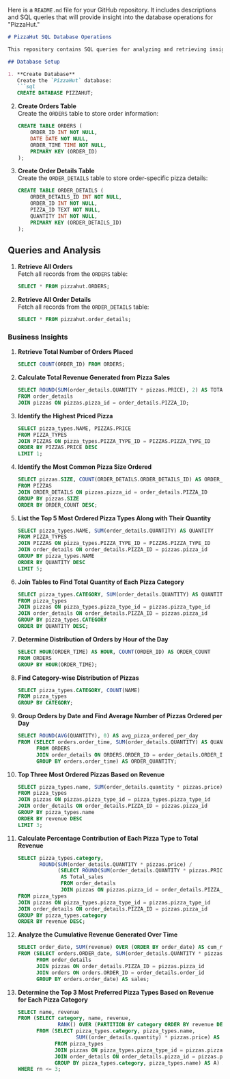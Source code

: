 Here is a `README.md` file for your GitHub repository. It includes descriptions and SQL queries that will provide insight into the database operations for "PizzaHut."

```markdown
# PizzaHut SQL Database Operations

This repository contains SQL queries for analyzing and retrieving insights from a "PizzaHut" database. Below are the operations performed to create and query data in the database related to orders, pizza sales, and revenue analysis.

## Database Setup

1. **Create Database** 
   Create the `PizzaHut` database:
   ```sql
   CREATE DATABASE PIZZAHUT;
   ```

2. **Create Orders Table**  
   Create the `ORDERS` table to store order information:
   ```sql
   CREATE TABLE ORDERS (
       ORDER_ID INT NOT NULL,
       DATE DATE NOT NULL,
       ORDER_TIME TIME NOT NULL,
       PRIMARY KEY (ORDER_ID)
   );
   ```

3. **Create Order Details Table**  
   Create the `ORDER_DETAILS` table to store order-specific pizza details:
   ```sql
   CREATE TABLE ORDER_DETAILS (
       ORDER_DETAILS_ID INT NOT NULL,
       ORDER_ID INT NOT NULL,
       PIZZA_ID TEXT NOT NULL,
       QUANTITY INT NOT NULL,
       PRIMARY KEY (ORDER_DETAILS_ID)
   );
   ```

## Queries and Analysis

1. **Retrieve All Orders**  
   Fetch all records from the `ORDERS` table:
   ```sql
   SELECT * FROM pizzahut.ORDERS;
   ```

2. **Retrieve All Order Details**  
   Fetch all records from the `ORDER_DETAILS` table:
   ```sql
   SELECT * FROM pizzahut.order_details;
   ```

### Business Insights

1. **Retrieve Total Number of Orders Placed**
   ```sql
   SELECT COUNT(ORDER_ID) FROM ORDERS;
   ```

2. **Calculate Total Revenue Generated from Pizza Sales**
   ```sql
   SELECT ROUND(SUM(order_details.QUANTITY * pizzas.PRICE), 2) AS TOTAL_SALES 
   FROM order_details 
   JOIN pizzas ON pizzas.pizza_id = order_details.PIZZA_ID;
   ```

3. **Identify the Highest Priced Pizza**
   ```sql
   SELECT pizza_types.NAME, PIZZAS.PRICE 
   FROM PIZZA_TYPES 
   JOIN PIZZAS ON pizza_types.PIZZA_TYPE_ID = PIZZAS.PIZZA_TYPE_ID 
   ORDER BY PIZZAS.PRICE DESC 
   LIMIT 1;
   ```

4. **Identify the Most Common Pizza Size Ordered**
   ```sql
   SELECT pizzas.SIZE, COUNT(ORDER_DETAILS.ORDER_DETAILS_ID) AS ORDER_COUNT 
   FROM PIZZAS 
   JOIN ORDER_DETAILS ON pizzas.pizza_id = order_details.PIZZA_ID 
   GROUP BY pizzas.SIZE 
   ORDER BY ORDER_COUNT DESC;
   ```

5. **List the Top 5 Most Ordered Pizza Types Along with Their Quantity**
   ```sql
   SELECT pizza_types.NAME, SUM(order_details.QUANTITY) AS QUANTITY 
   FROM PIZZA_TYPES 
   JOIN PIZZAS ON pizza_types.PIZZA_TYPE_ID = PIZZAS.PIZZA_TYPE_ID 
   JOIN order_details ON order_details.PIZZA_ID = pizzas.pizza_id 
   GROUP BY pizza_types.NAME 
   ORDER BY QUANTITY DESC 
   LIMIT 5;
   ```

6. **Join Tables to Find Total Quantity of Each Pizza Category**
   ```sql
   SELECT pizza_types.CATEGORY, SUM(order_details.QUANTITY) AS QUANTITY 
   FROM pizza_types 
   JOIN pizzas ON pizza_types.pizza_type_id = pizzas.pizza_type_id 
   JOIN order_details ON order_details.PIZZA_ID = pizzas.pizza_id 
   GROUP BY pizza_types.CATEGORY 
   ORDER BY QUANTITY DESC;
   ```

7. **Determine Distribution of Orders by Hour of the Day**
   ```sql
   SELECT HOUR(ORDER_TIME) AS HOUR, COUNT(ORDER_ID) AS ORDER_COUNT 
   FROM ORDERS 
   GROUP BY HOUR(ORDER_TIME);
   ```

8. **Find Category-wise Distribution of Pizzas**
   ```sql
   SELECT pizza_types.CATEGORY, COUNT(NAME) 
   FROM pizza_types 
   GROUP BY CATEGORY;
   ```

9. **Group Orders by Date and Find Average Number of Pizzas Ordered per Day**
   ```sql
   SELECT ROUND(AVG(QUANTITY), 0) AS avg_pizza_ordered_per_day 
   FROM (SELECT orders.order_time, SUM(order_details.QUANTITY) AS QUANTITY 
         FROM ORDERS 
         JOIN order_details ON ORDERS.ORDER_ID = order_details.ORDER_ID 
         GROUP BY orders.order_time) AS ORDER_QUANTITY;
   ```

10. **Top Three Most Ordered Pizzas Based on Revenue**
    ```sql
    SELECT pizza_types.name, SUM(order_details.quantity * pizzas.price) AS revenue 
    FROM pizza_types 
    JOIN pizzas ON pizzas.pizza_type_id = pizza_types.pizza_type_id 
    JOIN order_details ON order_details.PIZZA_ID = pizzas.pizza_id 
    GROUP BY pizza_types.name 
    ORDER BY revenue DESC 
    LIMIT 3;
    ```

11. **Calculate Percentage Contribution of Each Pizza Type to Total Revenue**
    ```sql
    SELECT pizza_types.category, 
           ROUND(SUM(order_details.QUANTITY * pizzas.price) / 
                 (SELECT ROUND(SUM(order_details.QUANTITY * pizzas.PRICE), 2) 
                  AS Total_sales 
                  FROM order_details 
                  JOIN pizzas ON pizzas.pizza_id = order_details.PIZZA_ID) * 100, 2) AS revenue
    FROM pizza_types 
    JOIN pizzas ON pizza_types.pizza_type_id = pizzas.pizza_type_id 
    JOIN order_details ON order_details.PIZZA_ID = pizzas.pizza_id 
    GROUP BY pizza_types.category 
    ORDER BY revenue DESC;
    ```

12. **Analyze the Cumulative Revenue Generated Over Time**
    ```sql
    SELECT order_date, SUM(revenue) OVER (ORDER BY order_date) AS cum_revenue 
    FROM (SELECT orders.ORDER_date, SUM(order_details.QUANTITY * pizzas.price) AS revenue 
          FROM order_details 
          JOIN pizzas ON order_details.PIZZA_ID = pizzas.pizza_id 
          JOIN orders ON orders.ORDER_ID = order_details.order_id 
          GROUP BY orders.order_date) AS sales;
    ```

13. **Determine the Top 3 Most Preferred Pizza Types Based on Revenue for Each Pizza Category**
    ```sql
    SELECT name, revenue 
    FROM (SELECT category, name, revenue, 
                 RANK() OVER (PARTITION BY category ORDER BY revenue DESC) AS rn 
          FROM (SELECT pizza_types.category, pizza_types.name, 
                       SUM((order_details.quantity) * pizzas.price) AS revenue 
                FROM pizza_types 
                JOIN pizzas ON pizza_types.pizza_type_id = pizzas.pizza_type_id 
                JOIN order_details ON order_details.pizza_id = pizzas.pizza_id 
                GROUP BY pizza_types.category, pizza_types.name) AS A) AS B 
    WHERE rn <= 3;
    ```




```

